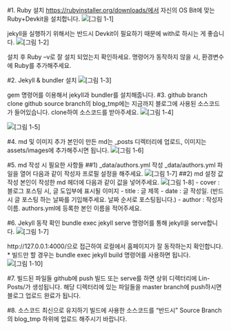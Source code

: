 #1. Ruby 설치
https://rubyinstaller.org/downloads/에서 자신의 OS Bit에 맞는 Ruby+Devkit을 설치합니다.
<img data-action="zoom" src='{{ "/assets/images/guide_1.png" | relative_url }}' alt='[그림 1-1]'>
</figure>
jekyll을 실행하기 위해서는 반드시 Devkit이 필요하기 때문에 with로 하시는 게 좋습니다.
<img data-action="zoom" src='{{ "/assets/images/guide_2.png" | relative_url }}' alt='[그림 1-2]'>
</figure>


설치 후 Ruby –v로 잘 설치 되었는지 확인하세요. 명령어가 동작하지 않을 시, 환경변수에 Ruby를 추가해주세요.


#2. Jekyll & bundler 설치
<img data-action="zoom" src='{{ "/assets/images/guide_3.png" | relative_url }}' alt='[그림 1-3]'>
</figure>

gem 명령어를 이용해서 jekyll과 bundler를 설치해줍니다.
#3. github branch clone
github source branch의 blog_tmp에는 지금까지 블로그에 사용된 소스코드가 들어있습니다. clone하여 소스코드를 받아주세요.
<img data-action="zoom" src='{{ "/assets/images/guide_4.png" | relative_url }}' alt='[그림 1-4]'>
</figure>
<img data-action="zoom" src='{{ "/assets/images/guide_5.png" | relative_url }}' alt='[그림 1-5]'>
</figure>

#4. md 및 이미지 추가
본인이 만든 md는 _posts 디렉터리에 업로드, 이미지는 assets/images에 추가해주시면 됩니다.
<img data-action="zoom" src='{{ "/assets/images/guide_6.png" | relative_url }}' alt='[그림 1-6]'>
</figure>
#5. md 작성 시 필요한 사항들
##1) _data/authors.yml 작성
_data/authors.yml 파일을 열어 다음과 같이 작성자 프로필 설정을 해주세요.

<img data-action="zoom" src='{{ "/assets/images/guide_7.png" | relative_url }}' alt='[그림 1-7]'>
</figure>
##2) md 설정 값 작성
본인이 작성한 md 헤더에 다음과 같이 값을 넣어주세요.
<img data-action="zoom" src='{{ "/assets/images/guide_8.png" | relative_url }}' alt='[그림 1-8]'>
</figure>
- cover : 블로그 포스팅 시, 글 도입부에 표시될 이미지
- title : 글 제목
- date : 글 작성일. (반드시 글 포스팅 하는 날짜를 기입해주세요. 날짜 순서로 포스팅됩니다.)
- author : 작성자 이름. authors.yml에 등록한 본인 이름을 적어주세요.


#6. Jekyll 동작 확인
bundle exec jekyll serve 명령어를 통해 jekyll을 serve합니다.
<img data-action="zoom" src='{{ "/assets/images/guide_9.png" | relative_url }}' alt='[그림 1-7]'>
</figure>
http://127.0.0.1:4000/으로 접근하여 로컬에서 홈페이지가 잘 동작하는지 확인합니다.
* 빌드만 할 경우는 bundle exec jekyll build 명령어를 사용하면 됩니다.
<img data-action="zoom" src='{{ "/assets/images/guide_10.png" | relative_url }}' alt='[그림 1-10]'>
</figure>

#7. 빌드된 파일들 github에 push
빌드 또는 serve를 하면 상위 디렉터리에 Lin-Posts/가 생성됩니다. 해당 디렉터리에 있는 파일들을 master branch에 push하시면 블로그 업로드 완료가 됩니다.

#8. 소스코드 최신으로 유지하기
빌드에 사용한 소스코드를 “반드시” Source Branch의 blog_tmp 하위에 업로드 해주시기 바랍니다.
